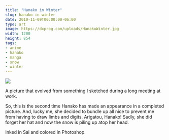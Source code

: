 ```yaml
---
title: "Hanako in Winter"
slug: hanako-in-winter
date: 2010-11-09T00:00:00-06:00
type: art
image: https://dxprog.com/uploads/HanakoWinter.jpg
width: 1200
height: 854
tags:
- anime
- hanako
- manga
- snow
- winter
---
```

[![](https://dxprog.com/uploads/HanakoWinter.jpg)](https://dxprog.com/uploads/HanakoWinter.jpg)

A picture that evolved from something I sketched during a long meeting at work.

So, this is the second time Hanako has made an appearance in a completed picture. And, lucky me, she decided to bundle up all nice to prevent me from having to draw limbs and digits. Arigatou, Hanako! Sadly, she did forget her hat and now the snow is piling up atop her head.

Inked in Sai and colored in Photoshop.
